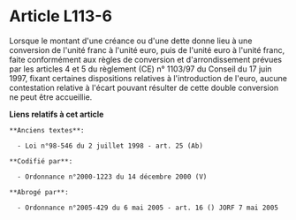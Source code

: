# Article L113-6

Lorsque le montant d'une créance ou d'une dette donne lieu à une conversion de l'unité franc à l'unité euro, puis de l'unité
euro à l'unité franc, faite conformément aux règles de conversion et d'arrondissement prévues par les articles 4 et 5 du
règlement (CE) n° 1103/97 du Conseil du 17 juin 1997, fixant certaines dispositions relatives à l'introduction de l'euro,
aucune contestation relative à l'écart pouvant résulter de cette double conversion ne peut être accueillie.

**Liens relatifs à cet article**

	**Anciens textes**:

	  - Loi n°98-546 du 2 juillet 1998 - art. 25 (Ab)

	**Codifié par**:

	  - Ordonnance n°2000-1223 du 14 décembre 2000 (V)

	**Abrogé par**:

	  - Ordonnance n°2005-429 du 6 mai 2005 - art. 16 () JORF 7 mai 2005
